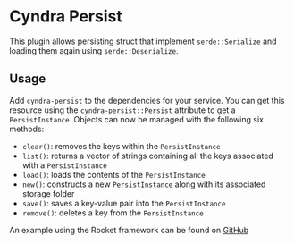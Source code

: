 # Cyndra Persist

This plugin allows persisting struct that implement `serde::Serialize` and loading them again using `serde::Deserialize`.

## Usage

Add `cyndra-persist` to the dependencies for your service. You can get this resource using the `cyndra-persist::Persist` attribute to get a `PersistInstance`. Objects can now be managed with the following six methods:

- `clear()`: removes the keys within the `PersistInstance`
- `list()`: returns a vector of strings containing all the keys associated with a `PersistInstance`
- `load()`: loads the contents of the `PersistInstance`
- `new()`: constructs a new `PersistInstance` along with its associated storage folder
- `save()`: saves a key-value pair into the `PersistInstance`
- `remove()`: deletes a key from the `PersistInstance`

An example using the Rocket framework can be found on [GitHub](https://github.com/cyndra-hq/cyndra-examples/tree/main/rocket/persist)
